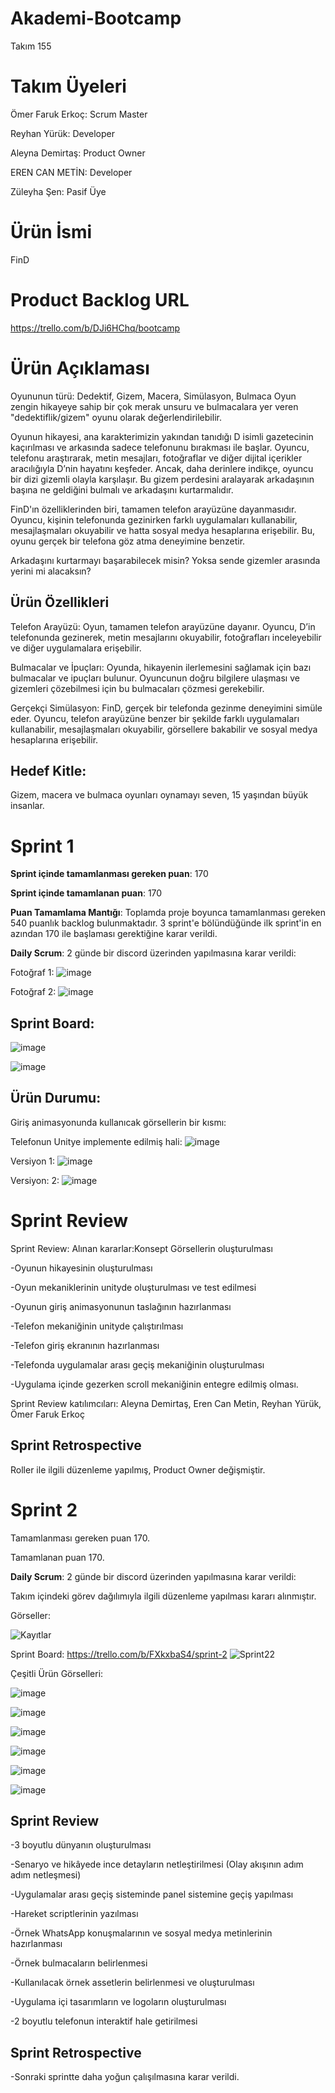 # Akademi-Bootcamp

Takım 155

# Takım Üyeleri
Ömer Faruk Erkoç: Scrum Master

Reyhan Yürük: Developer

Aleyna Demirtaş: Product Owner

EREN CAN METİN: Developer

Züleyha Şen: Pasif Üye


# Ürün İsmi
FinD

# Product Backlog URL
https://trello.com/b/DJi6HChq/bootcamp


# Ürün Açıklaması

Oyununun türü: Dedektif, Gizem, Macera, Simülasyon, Bulmaca
Oyun zengin hikayeye sahip bir çok merak unsuru ve bulmacalara yer veren "dedektiflik/gizem" oyunu olarak değerlendirilebilir.

Oyunun hikayesi, ana karakterimizin yakından tanıdığı D isimli gazetecinin kaçırılması ve arkasında sadece telefonunu bırakması ile başlar. Oyuncu, telefonu araştırarak, metin mesajları, fotoğraflar ve diğer dijital içerikler aracılığıyla D’nin hayatını keşfeder. Ancak, daha derinlere indikçe, oyuncu bir dizi gizemli olayla karşılaşır. Bu gizem perdesini aralayarak arkadaşının başına ne geldiğini bulmalı ve arkadaşını kurtarmalıdır.

FinD'ın özelliklerinden biri, tamamen telefon arayüzüne dayanmasıdır. Oyuncu, kişinin telefonunda gezinirken farklı uygulamaları kullanabilir, mesajlaşmaları okuyabilir ve hatta sosyal medya hesaplarına erişebilir. Bu, oyunu gerçek bir telefona göz atma deneyimine benzetir.

Arkadaşını kurtarmayı başarabilecek misin? Yoksa sende gizemler arasında yerini mi alacaksın?


## Ürün Özellikleri

Telefon Arayüzü: Oyun, tamamen telefon arayüzüne dayanır. Oyuncu, D’in telefonunda gezinerek, metin mesajlarını okuyabilir, fotoğrafları inceleyebilir ve diğer uygulamalara erişebilir.

Bulmacalar ve İpuçları: Oyunda, hikayenin ilerlemesini sağlamak için bazı bulmacalar ve ipuçları bulunur. Oyuncunun doğru bilgilere ulaşması ve gizemleri çözebilmesi için bu bulmacaları çözmesi gerekebilir.


Gerçekçi Simülasyon: FinD, gerçek bir telefonda gezinme deneyimini simüle eder. Oyuncu, telefon arayüzüne benzer bir şekilde farklı uygulamaları kullanabilir, mesajlaşmaları okuyabilir, görsellere bakabilir ve sosyal medya hesaplarına erişebilir.

## Hedef Kitle:
Gizem, macera ve bulmaca oyunları oynamayı seven, 15 yaşından büyük insanlar.

# Sprint 1
**Sprint içinde tamamlanması gereken puan**: 170

**Sprint içinde tamamlanan puan**: 170

**Puan Tamamlama Mantığı**: Toplamda proje boyunca tamamlanması gereken 540 puanlık backlog bulunmaktadır. 3 sprint'e bölündüğünde ilk sprint'in en azından 170 ile başlaması gerektiğine karar verildi.

**Daily Scrum**: 2 günde bir discord üzerinden yapılmasına karar verildi:

Fotoğraf 1: ![image](https://github.com/cscod/Akademi-Bootcamp/assets/85909788/06af5191-b363-4b3f-aeec-17d32cff7850)

Fotoğraf 2: ![image](https://github.com/cscod/Akademi-Bootcamp/assets/85909788/d5418c33-1acc-48f8-99bc-b1317404dd25)


## Sprint Board:
![image](https://github.com/cscod/Akademi-Bootcamp/assets/85909788/ef5022c7-5d7d-4422-8cf9-a538a6a6c9e9)


![image](https://github.com/cscod/Akademi-Bootcamp/assets/85909788/58f2f87f-e331-4004-920e-15a66d52439f)

## Ürün Durumu:

Giriş animasyonunda kullanıcak görsellerin bir kısmı:


Telefonun Unitye implemente edilmiş hali:
![image](https://github.com/cscod/Akademi-Bootcamp/assets/85909788/351f0a62-287c-498c-b325-185d537c10fa)

Versiyon 1:
![image](https://github.com/cscod/Akademi-Bootcamp/assets/85909788/20569447-bf97-48a7-9f21-24bfda58b7a9)


Versiyon: 2:
![image](https://github.com/cscod/Akademi-Bootcamp/assets/85909788/a5add7e1-f141-43e0-bc17-c141e7972945)


# Sprint Review

Sprint Review: Alınan kararlar:Konsept Görsellerin oluşturulması

-Oyunun hikayesinin oluşturulması

-Oyun mekaniklerinin unityde oluşturulması ve test edilmesi

-Oyunun giriş animasyonunun taslağının hazırlanması

-Telefon mekaniğinin unityde çalıştırılması

-Telefon giriş ekranının hazırlanması

-Telefonda uygulamalar arası geçiş mekaniğinin oluşturulması

-Uygulama içinde gezerken scroll mekaniğinin entegre edilmiş olması. 

Sprint Review katılımcıları: Aleyna Demirtaş, Eren Can Metin, Reyhan Yürük, Ömer Faruk Erkoç

## Sprint Retrospective

Roller ile ilgili düzenleme yapılmış, Product Owner değişmiştir.


# Sprint 2

Tamamlanması gereken puan 170.

Tamamlanan puan 170.

**Daily Scrum**: 2 günde bir discord üzerinden yapılmasına karar verildi:


Takım içindeki görev dağılımıyla ilgili düzenleme yapılması kararı alınmıştır.

Görseller:

![Kayıtlar](https://github.com/cscod/Akademi-Bootcamp/assets/85909788/ff86c5d5-7321-42db-ba7f-d049b49a995b)

Sprint Board: https://trello.com/b/FXkxbaS4/sprint-2
![Sprint22](https://github.com/cscod/Akademi-Bootcamp/assets/85909788/efcc11d5-cb73-4dad-8324-f25f79b28ba7)

Çeşitli Ürün Görselleri:

![image](https://github.com/cscod/Akademi-Bootcamp/assets/85909788/c254ac10-bf48-4acc-b815-881bc46c533f)


![image](https://github.com/cscod/Akademi-Bootcamp/assets/85909788/08716345-99ac-441d-a848-a2c266cc8493)


![image](https://github.com/cscod/Akademi-Bootcamp/assets/85909788/863bdc2a-35f8-4513-b938-6c96f20bcd3b)


![image](https://github.com/cscod/Akademi-Bootcamp/assets/85909788/4300fc98-42f9-4a91-8467-39c90f857483)


![image](https://github.com/cscod/Akademi-Bootcamp/assets/85909788/08ab1e3c-80a2-45e7-b560-c6238c4ce21f)

![image](https://github.com/cscod/Akademi-Bootcamp/assets/85909788/1fc11785-977d-411d-829d-63378c7d5018)



## Sprint Review
-3 boyutlu dünyanın oluşturulması

-Senaryo ve hikâyede ince detayların netleştirilmesi (Olay akışının adım adım netleşmesi)

-Uygulamalar arası geçiş sisteminde panel sistemine geçiş yapılması

-Hareket scriptlerinin yazılması

-Örnek WhatsApp konuşmalarının ve sosyal medya metinlerinin hazırlanması

-Örnek bulmacaların belirlenmesi

-Kullanılacak örnek assetlerin belirlenmesi ve oluşturulması

-Uygulama içi tasarımların ve logoların oluşturulması

-2 boyutlu telefonun interaktif hale getirilmesi

## Sprint Retrospective

-Sonraki sprintte daha yoğun çalışılmasına karar verildi.



